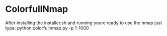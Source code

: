 # ColorfullNmap
After installing the installer.sh and running youre ready to use the nmap just type: 
python colorfullnmap.py <victim-ip> -p 1-1000
